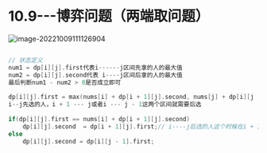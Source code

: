 # 10.9---博弈问题（两端取问题）

![image-20221009111126904](https://zhanghao1004.oss-cn-hangzhou.aliyuncs.com/image-20221009111126904.png)



```cpp

// 状态定义
num1 = dp[i][j].first代表i------j区间先拿的人的最大值
num2 = dp[i][j].second代表 i----j区间后拿的人的最大值
最后判断num1 - num2 > 0是否成立即可
    
dp[i][j].first = max(nums[i] + dp[i + 1][j].second, nums[j] + dp[i][j - 1]);
i--j先选的人，i + 1 --- j或者i --- j - 1这两个区间就需要后选
    
if(dp[i][j].first == nums[i] + dp[i + 1][j].second)
    dp[i][j].second  = dp[i + 1][j].first;// i----j后选的人这个时候在i + 1 --- j作为先选
else 
    dp[i][j].second = dp[i][j - 1].first;
```


